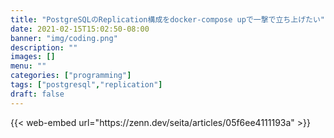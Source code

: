 ```yaml
---
title: "PostgreSQLのReplication構成をdocker-compose upで一撃で立ち上げたい"
date: 2021-02-15T15:02:50-08:00
banner: "img/coding.png"
description: ""
images: []
menu: ""
categories: ["programming"]
tags: ["postgresql","replication"]
draft: false
---
```

<p></p>
{{< web-embed url="https://zenn.dev/seita/articles/05f6ee4111193a" >}}

